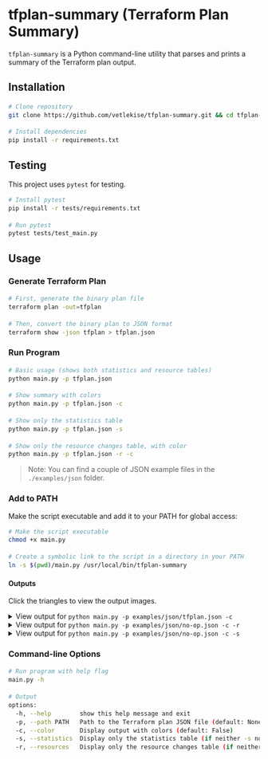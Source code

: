 # tfplan-summary (Terraform Plan Summary)

`tfplan-summary` is a Python command-line utility that parses and prints a summary of the Terraform plan output.

## Installation
```bash
# Clone repository
git clone https://github.com/vetlekise/tfplan-summary.git && cd tfplan-summary

# Install dependencies
pip install -r requirements.txt
```

## Testing
This project uses `pytest` for testing.
```bash
# Install pytest
pip install -r tests/requirements.txt 

# Run pytest
pytest tests/test_main.py
```

## Usage
### Generate Terraform Plan
```bash
# First, generate the binary plan file
terraform plan -out=tfplan

# Then, convert the binary plan to JSON format
terraform show -json tfplan > tfplan.json
```

### Run Program
```bash
# Basic usage (shows both statistics and resource tables)
python main.py -p tfplan.json

# Show summary with colors
python main.py -p tfplan.json -c

# Show only the statistics table
python main.py -p tfplan.json -s

# Show only the resource changes table, with color
python main.py -p tfplan.json -r -c
```

> Note: You can find a couple of JSON example files in the `./examples/json` folder.

### Add to PATH
Make the script executable and add it to your PATH for global access:
```bash
# Make the script executable
chmod +x main.py

# Create a symbolic link to the script in a directory in your PATH
ln -s $(pwd)/main.py /usr/local/bin/tfplan-summary
```

#### Outputs

Click the triangles to view the output images.

<details>
  <summary>View output for <code>python main.py -p examples/json/tfplan.json -c</code></summary>

  ![Example output for tfplan.json](./assets/images/tfplan_json_color.png)
</details>

<details>
  <summary>View output for <code>python main.py -p examples/json/no-op.json -c -r</code></summary>

  ![Example output for no-op.json with -c -r flags](./assets/images/no-op_json_color-r.png)
</details>

<details>
  <summary>View output for <code>python main.py -p examples/json/no-op.json -c -s</code></summary>

  ![Example output for no-op.json with -c -s flags](./assets/images/no-op_json_color-s.png)
</details>

### Command-line Options
```bash
# Run program with help flag
main.py -h

# Output
options:
  -h, --help        show this help message and exit
  -p, --path PATH   Path to the Terraform plan JSON file (default: None)
  -c, --color       Display output with colors (default: False)
  -s, --statistics  Display only the statistics table (if neither -s nor -r is specified, both are shown) (default: False)
  -r, --resources   Display only the resource changes table (if neither -s nor -r is specified, both are shown) (default: False)
```
